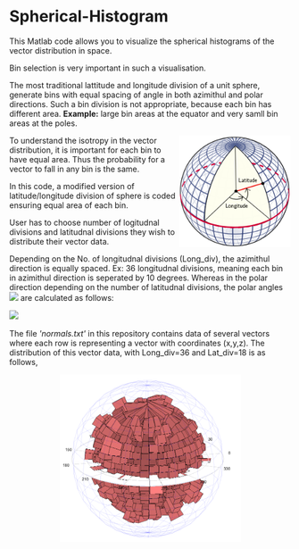 # Spherical-Histogram
This Matlab code allows you to visualize the spherical histograms of the vector distribution in space. 

Bin selection is very important in such a visualisation. 

The most traditional lattitude and longitude division of a unit sphere, generate bins with equal spacing of angle in both azimithul and polar directions. 
Such a bin division is not appropriate, because each bin has different area. **Example:** large bin areas at the equator and very samll bin areas at the poles.

<img align="right" width="200" height="200" src="/Lat_Long.png">

To understand the isotropy in the vector distribution, it is important for each bin to have equal area. Thus the probability for a vector to fall in any bin is the same.

In this code, a modified version of latitude/longitude division of sphere is coded ensuring equal area of each bin. 

User has to choose number of logitudnal divisions and latitudnal divisions they wish to distribute their vector data. 

Depending on the No. of longitudnal divisions (Long_div), the azimithul direction is equally spaced. Ex: 36 longitudnal divisions, meaning each bin in azimithul direction is seperated by 10 degrees. Whereas in the polar direction depending on the number of latitudnal divisions, the polar angles                                <img src="https://latex.codecogs.com/svg.latex?\large&space;[0,\theta_1.....,\theta_i,.......\pi] "/> are calculated as follows:

<img src="https://latex.codecogs.com/svg.latex?\large&space;\theta_i=cos^{-1}(1-\frac{2i}{Lat\_div})" />

The file *'normals.txt'* in this repository contains data of several vectors where each row is representing a vector with coordinates (x,y,z). The distribution of this vector data, with Long_div=36 and Lat_div=18 is as follows,

<p align="center">
  <img width="325" height="300" src="/SphericalHistogram.png">
</p>
